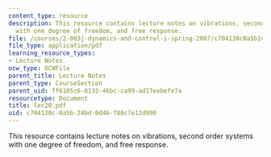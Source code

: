 ```yaml
---
content_type: resource
description: This resource contains lecture notes on vibrations, second order systems
  with one degree of freedom, and free response.
file: /courses/2-003j-dynamics-and-control-i-spring-2007/c704130c0a5b24bd0d46f80c7e12d990_lec20.pdf
file_type: application/pdf
learning_resource_types:
- Lecture Notes
ocw_type: OCWFile
parent_title: Lecture Notes
parent_type: CourseSection
parent_uid: ff6105c6-0132-46bc-ca99-ad17eebefe7a
resourcetype: Document
title: lec20.pdf
uid: c704130c-0a5b-24bd-0d46-f80c7e12d990
---
```

This resource contains lecture notes on vibrations, second order systems with one degree of freedom, and free response.